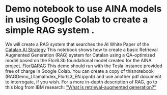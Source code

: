 # Demo notebook to use AINA models in using Google Colab to create a simple RAG system . 
We will create a RAG system that searches the AI White Paper of the [Catalan AI Strategy](https://politiquesdigitals.gencat.cat/ca/economia/catalonia-ai)
This notebook shows how to create a basic Retrieval Augmented Generation (RAG) system for Catalan using a QA-optimized model based on the Flor6.3b foundational model created for the AINA project. [FlorQARAG](https://huggingface.co/projecte-aina/FlorQARAG) 
This demo should run with the Tesla instance provided free of charge in Google Colab. You can create a copy of thisnotebook (RAGDemo_LllamaIndex_Flor6.3_EN.ipynb) and use another pdf document to interrogate, if you wish.
For a more in-depth description of RAG, go to this blog from IBM research: ["What is retrieval-augmented generation?"](https://research.ibm.com/blog/retrieval-augmented-generation-RAG)

